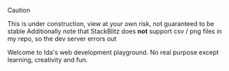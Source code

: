> [!CAUTION]
> This is under construction, view at your own risk, not guaranteed to be stable
> Additionally note that StackBlitz does **not** support csv / png files in my repo, so the dev server errors out

Welcome to Ida's web development playground. No real purpose except learning, creativity and fun.
